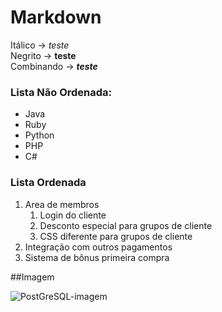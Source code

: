 # Markdown

Itálico     -> *teste*</br>
Negrito     -> **teste**</br>
Combinando  -> _**teste**_</br>


### Lista Não Ordenada:
* Java
* Ruby
* Python
* PHP
* C#

### Lista Ordenada
1. Area de membros
    1. Login do cliente
    2. Desconto especial para grupos de cliente
    3. CSS diferente para grupos de cliente
2. Integração com outros pagamentos
3. Sistema de bônus primeira compra


##Imagem

![PostGreSQL-imagem](https://cdn.jsdelivr.net/gh/devicons/devicon/icons/postgresql/postgresql-original.svg)